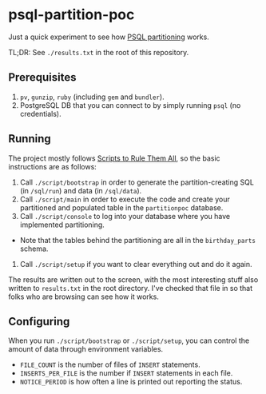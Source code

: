 # psql-partition-poc
Just a quick experiment to see how [PSQL partitioning](https://www.postgresql.org/docs/9.6/ddl-partitioning.html) works.

TL;DR: See `./results.txt` in the root of this repository.

## Prerequisites

1. `pv`, `gunzip`, `ruby` (including `gem` and `bundler`).
1. PostgreSQL DB that you can connect to by simply running `psql` (no credentials).

## Running

The project mostly follows [Scripts to Rule Them All](https://github.blog/2015-06-30-scripts-to-rule-them-all/), so the
basic instructions are as follows:

1. Call `./script/bootstrap` in order to generate the partition-creating SQL (in `/sql/run`) and data (in `/sql/data`).
1. Call `./script/main` in order to execute the code and create your partitioned and populated table in the `partitionpoc` database.
1. Call `./script/console` to log into your database where you have implemented partitioning.
  - Note that the tables behind the partitioning are all in the `birthday_parts` schema.
1. Call `./script/setup` if you want to clear everything out and do it again.

The results are written out to the screen, with the most interesting stuff also written to `results.txt` in the root directory.
I've checked that file in so that folks who are browsing can see how it works.

## Configuring

When you run `./script/bootstrap` or `./script/setup`, you can control the amount of data through environment variables.

- `FILE_COUNT` is the number of files of `INSERT` statements.
- `INSERTS_PER_FILE` is the number if `INSERT` statements in each file.
- `NOTICE_PERIOD` is how often a line is printed out reporting the status.
